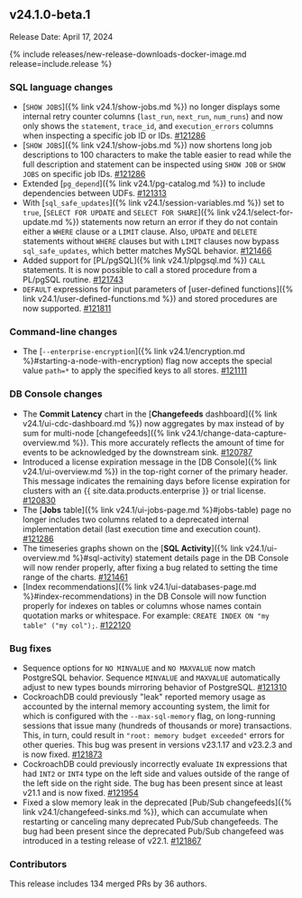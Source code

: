 ## v24.1.0-beta.1

Release Date: April 17, 2024

{% include releases/new-release-downloads-docker-image.md release=include.release %}

<h3 id="v24-1-0-beta-1-sql-language-changes">SQL language changes</h3>

- [`SHOW JOBS`]({% link v24.1/show-jobs.md %}) no longer displays some internal retry counter columns (`last_run`, `next_run`, `num_runs`) and now only shows the `statement`, `trace_id`, and `execution_errors` columns when inspecting a specific job ID or IDs. [#121286][#121286]
- [`SHOW JOBS`]({% link v24.1/show-jobs.md %}) now shortens long job descriptions to 100 characters to make the table easier to read while the full description and statement can be inspected using `SHOW JOB` or `SHOW JOBS` on specific job IDs. [#121286][#121286]
- Extended [`pg_depend`]({% link v24.1/pg-catalog.md %}) to include dependencies between UDFs. [#121313][#121313]
- With [`sql_safe_updates`]({% link v24.1/session-variables.md %}) set to `true`, [`SELECT FOR UPDATE` and `SELECT FOR SHARE`]({% link v24.1/select-for-update.md %}) statements now return an error if they do not contain either a `WHERE` clause or a `LIMIT` clause. Also, `UPDATE` and `DELETE` statements without `WHERE` clauses but with `LIMIT` clauses now bypass `sql_safe_updates`, which better matches MySQL behavior. [#121466][#121466]
- Added support for [PL/pgSQL]({% link v24.1/plpgsql.md %}) `CALL` statements. It is now possible to call a stored procedure from a PL/pgSQL routine. [#121743][#121743]
- `DEFAULT` expressions for input parameters of [user-defined functions]({% link v24.1/user-defined-functions.md %}) and stored procedures are now supported. [#121811][#121811]

<h3 id="v24-1-0-beta-1-command-line-changes">Command-line changes</h3>

- The [`--enterprise-encryption`]({% link v24.1/encryption.md %}#starting-a-node-with-encryption) flag now accepts the special value `path=*` to apply the specified keys to all stores. [#121111][#121111]

<h3 id="v24-1-0-beta-1-db-console-changes">DB Console changes</h3>

- The **Commit Latency** chart in the [**Changefeeds** dashboard]({% link v24.1/ui-cdc-dashboard.md %}) now aggregates by max instead of by sum for multi-node [changefeeds]({% link v24.1/change-data-capture-overview.md %}). This more accurately reflects the amount of time for events to be acknowledged by the downstream sink. [#120787][#120787]
- Introduced a license expiration message in the [DB Console]({% link v24.1/ui-overview.md %}) in the top-right corner of the primary header. This message indicates the remaining days before license expiration for clusters with an {{ site.data.products.enterprise }} or trial license. [#120830][#120830]
- The [**Jobs** table]({% link v24.1/ui-jobs-page.md %}#jobs-table) page no longer includes two columns related to a deprecated internal implementation detail (last execution time and execution count). [#121286][#121286]
- The timeseries graphs shown on the [**SQL Activity**]({% link v24.1/ui-overview.md %}#sql-activity) statement details page in the DB Console will now render properly, after fixing a bug related to setting the time range of the charts. [#121461][#121461]
- [Index recommendations]({% link v24.1/ui-databases-page.md %}#index-recommendations) in the DB Console will now function properly for indexes on tables or columns whose names contain quotation marks or whitespace. For example: `CREATE INDEX ON "my table" ("my col");`. [#122120][#122120]

<h3 id="v24-1-0-beta-1-bug-fixes">Bug fixes</h3>

- Sequence options for `NO MINVALUE` and `NO MAXVALUE` now match PostgreSQL behavior. Sequence `MINVALUE` and `MAXVALUE` automatically adjust to new types bounds mirroring behavior of PostgreSQL. [#121310][#121310]
- CockroachDB could previously "leak" reported memory usage as accounted by the internal memory accounting system, the limit for which is configured with the `--max-sql-memory` flag, on long-running sessions that issue many (hundreds of thousands or more) transactions. This, in turn, could result in `"root: memory budget exceeded"` errors for other queries. This bug was present in versions v23.1.17 and v23.2.3 and is now fixed. [#121873][#121873]
- CockroachDB could previously incorrectly evaluate `IN` expressions that had `INT2` or `INT4` type on the left side and values outside of the range of the left side on the right side. The bug has been present since at least v21.1 and is now fixed. [#121954][#121954]
- Fixed a slow memory leak in the deprecated [Pub/Sub changefeeds]({% link v24.1/changefeed-sinks.md %}), which can accumulate when restarting or canceling many deprecated Pub/Sub changefeeds. The bug had been present since the deprecated Pub/Sub changefeed was introduced in a testing release of v22.1. [#121867][#121867]

<div class="release-note-contributors" markdown="1">

<h3 id="v24-1-0-beta-1-contributors">Contributors</h3>

This release includes 134 merged PRs by 36 authors.

</div>

[#120787]: https://github.com/cockroachdb/cockroach/pull/120787
[#120830]: https://github.com/cockroachdb/cockroach/pull/120830
[#121111]: https://github.com/cockroachdb/cockroach/pull/121111
[#121286]: https://github.com/cockroachdb/cockroach/pull/121286
[#121310]: https://github.com/cockroachdb/cockroach/pull/121310
[#121313]: https://github.com/cockroachdb/cockroach/pull/121313
[#121461]: https://github.com/cockroachdb/cockroach/pull/121461
[#121466]: https://github.com/cockroachdb/cockroach/pull/121466
[#121743]: https://github.com/cockroachdb/cockroach/pull/121743
[#121811]: https://github.com/cockroachdb/cockroach/pull/121811
[#121867]: https://github.com/cockroachdb/cockroach/pull/121867
[#121873]: https://github.com/cockroachdb/cockroach/pull/121873
[#121954]: https://github.com/cockroachdb/cockroach/pull/121954
[#122120]: https://github.com/cockroachdb/cockroach/pull/122120
